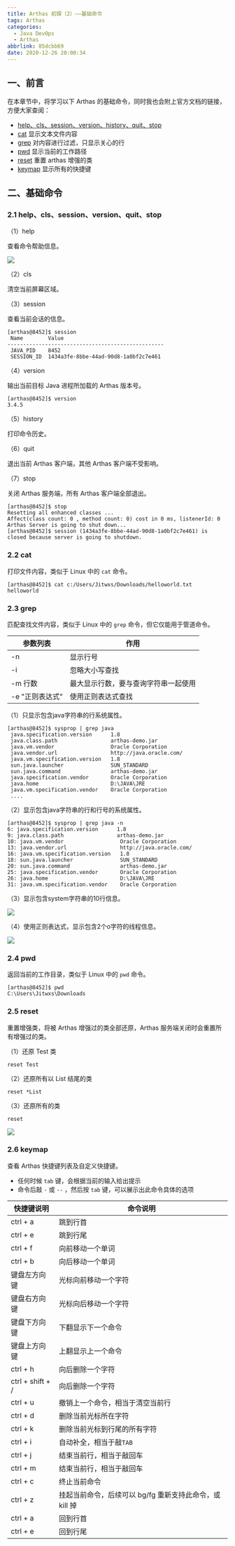```yaml
---
title: Arthas 初探（2）——基础命令
tags: Arthas
categories:
  - Java DevOps
  - Arthas
abbrlink: 85dcbb69
date: 2020-12-26 20:00:34
---
```


## 一、前言

在本章节中，将学习以下 Arthas 的基础命令，同时我也会附上官方文档的链接，方便大家查阅：

- [help、cls、session、version、history、quit、stop](https://arthas.aliyun.com/doc/commands.html#arthas)
- [cat](https://arthas.aliyun.com/doc/cat.html) 显示文本文件内容
- [grep](https://arthas.aliyun.com/doc/grep.html) 对内容进行过滤，只显示关心的行
- [pwd](https://arthas.aliyun.com/doc/pwd.html) 显示当前的工作路径
- [reset](https://arthas.aliyun.com/doc/reset.html) 重置 arthas 增强的类
- [keymap](https://arthas.aliyun.com/doc/keymap.html) 显示所有的快捷键

## 二、基础命令

### 2.1 help、cls、session、version、quit、stop

（1）help

查看命令帮助信息。

![](https://cdn.jsdelivr.net/gh/jitwxs/cdn/blog/posts/202012/20201226200828.png)

（2）cls

清空当前屏幕区域。

（3）session

查看当前会话的信息。

```shell
[arthas@8452]$ session
 Name        Value
--------------------------------------------------
 JAVA_PID    8452
 SESSION_ID  1434a3fe-8bbe-44ad-90d8-1a0bf2c7e461
```

（4）version

输出当前目标 Java 进程所加载的 Arthas 版本号。

```shell
[arthas@8452]$ version
3.4.5
```

（5）history

打印命令历史。

（6）quit

退出当前 Arthas 客户端，其他 Arthas 客户端不受影响。

（7）stop

关闭 Arthas 服务端，所有 Arthas 客户端全部退出。

```shell
[arthas@8452]$ stop
Resetting all enhanced classes ...
Affect(class count: 0 , method count: 0) cost in 0 ms, listenerId: 0
Arthas Server is going to shut down...
[arthas@8452]$ session (1434a3fe-8bbe-44ad-90d8-1a0bf2c7e461) is closed because server is going to shutdown.
```

### 2.2 cat

打印文件内容，类似于 Linux 中的 `cat` 命令。

```shell
[arthas@8452]$ cat c:/Users/Jitwxs/Downloads/helloworld.txt
helloworld
```

### 2.3 grep

匹配查找文件内容，类似于 Linux 中的 `grep` 命令，但它仅能用于管道命令。

| 参数列表        | 作用                                 |
| --------------- | ------------------------------------ |
| -n              | 显示行号                             |
| -i              | 忽略大小写查找                       |
| -m 行数         | 最大显示行数，要与查询字符串一起使用 |
| -e "正则表达式" | 使用正则表达式查找                   |

（1）只显示包含java字符串的行系统属性。

```shell
[arthas@8452]$ sysprop | grep java
 java.specification.version      1.8
 java.class.path                 arthas-demo.jar
 java.vm.vendor                  Oracle Corporation
 java.vendor.url                 http://java.oracle.com/
 java.vm.specification.version   1.8
 sun.java.launcher               SUN_STANDARD
 sun.java.command                arthas-demo.jar
 java.specification.vendor       Oracle Corporation
 java.home                       D:\JAVA\JRE
 java.vm.specification.vendor    Oracle Corporation
 ....
```

（2）显示包含java字符串的行和行号的系统属性。

```shell
[arthas@8452]$ sysprop | grep java -n
6: java.specification.version      1.8
9: java.class.path                 arthas-demo.jar
10: java.vm.vendor                  Oracle Corporation
13: java.vendor.url                 http://java.oracle.com/
16: java.vm.specification.version   1.8
18: sun.java.launcher               SUN_STANDARD
20: sun.java.command                arthas-demo.jar
25: java.specification.vendor       Oracle Corporation
26: java.home                       D:\JAVA\JRE
31: java.vm.specification.vendor    Oracle Corporation
```

（3）显示包含system字符串的10行信息。

![](https://cdn.jsdelivr.net/gh/jitwxs/cdn/blog/posts/202012/20201226201557.png)

（4）使用正则表达式，显示包含2个o字符的线程信息。

![](https://cdn.jsdelivr.net/gh/jitwxs/cdn/blog/posts/202012/20201226201641.png)

### 2.4 pwd

返回当前的工作目录，类似于 Linux 中的 `pwd` 命令。

```shell
[arthas@8452]$ pwd
C:\Users\Jitwxs\Downloads
```

### 2.5 reset

重置增强类，将被 Arthas 增强过的类全部还原，Arthas 服务端关闭时会重置所有增强过的类。

（1）还原 Test 类

```shell
reset Test
```

（2）还原所有以 List 结尾的类

```shell
reset *List
```

（3）还原所有的类

```shell
reset
```

![](https://cdn.jsdelivr.net/gh/jitwxs/cdn/blog/posts/202012/20201226202102.png)

### 2.6 keymap

查看 Arthas 快捷键列表及自定义快捷键。

- 任何时候 `tab` 键，会根据当前的输入给出提示
- 命令后敲 `-` 或 `--` ，然后按 `tab` 键，可以展示出此命令具体的选项

| 快捷键说明       | 命令说明                                                |
| ---------------- | ------------------------------------------------------- |
| ctrl + a         | 跳到行首                                                |
| ctrl + e         | 跳到行尾                                                |
| ctrl + f         | 向前移动一个单词                                        |
| ctrl + b         | 向后移动一个单词                                        |
| 键盘左方向键     | 光标向前移动一个字符                                    |
| 键盘右方向键     | 光标向后移动一个字符                                    |
| 键盘下方向键     | 下翻显示下一个命令                                      |
| 键盘上方向键     | 上翻显示上一个命令                                      |
| ctrl + h         | 向后删除一个字符                                        |
| ctrl + shift + / | 向后删除一个字符                                        |
| ctrl + u         | 撤销上一个命令，相当于清空当前行                        |
| ctrl + d         | 删除当前光标所在字符                                    |
| ctrl + k         | 删除当前光标到行尾的所有字符                            |
| ctrl + i         | 自动补全，相当于敲`TAB`                                 |
| ctrl + j         | 结束当前行，相当于敲回车                                |
| ctrl + m         | 结束当前行，相当于敲回车                                |
| ctrl + c         | 终止当前命令                                            |
| ctrl + z         | 挂起当前命令，后续可以 bg/fg 重新支持此命令，或 kill 掉 |
| ctrl + a         | 回到行首                                                |
| ctrl + e         | 回到行尾                                                |
